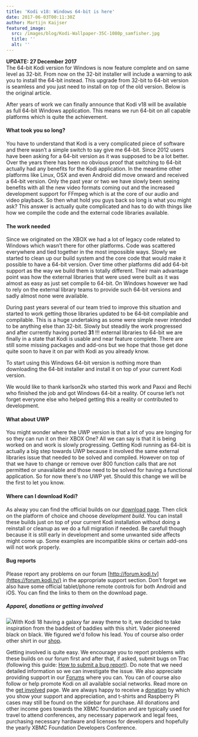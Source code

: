 ```yaml
---
title: 'Kodi v18: Windows 64-bit is here'
date: 2017-06-03T00:11:30Z
author: Martijn Kaijser
featured_image:
  src: /images/blog/Kodi-Wallpaper-35C-1080p_samfisher.jpg
  title: ''
  alt: ''
---
```

**UPDATE: 27 December 2017**   
 The 64-bit Kodi version for Windows is now feature complete and on same level as 32-bit. From now on the 32-bit installer will include a warning to ask you to install the 64-bit instead. This upgrade from 32-bit to 64-bit version is seamless and you just need to install on top of the old version. Below is the original article.   
   
   
 

 After years of work we can finally announce that Kodi v18 will be available as full 64-bit Windows application. This means we run 64-bit on all capable platforms which is quite the achievement.

 #### What took you so long?

 You have to understand that Kodi is a very complicated piece of software and there wasn’t a simple switch to say give me 64-bit. Since 2012 users have been asking for a 64-bit version as it was supposed to be a lot better. Over the years there has been no obvious proof that switching to 64-bit actually had any benefits for the Kodi application. In the meantime other platforms like Linux, OSX and even Android did move onward and received a 64-bit version. Only the past year or two we have slowly been seeing benefits with all the new video formats coming out and the increased development support for FFmpeg which is at the core of our audio and video playback. So then what hold you guys back so long is what you might ask? This answer is actually quite complicated and has to do with things like how we compile the code and the external code libraries available. 

 #### The work needed

 Since we originated on the XBOX we had a lot of legacy code related to Windows which wasn’t there for other platforms. Code was scattered everywhere and tied together in the most impossible ways. Slowly we started to clean up our build system and the core code that would make it possible to have a 64-bit version. Over time other platforms did add 64-bit support as the way we build them is totally different. Their main advantage point was how the external libraries that were used were built as it was almost as easy as just set compile to 64-bit. On Windows however we had to rely on the external library teams to provide such 64-bit versions and sadly almost none were available.

 During past years several of our team tried to improve this situation and started to work getting those libraries updated to be 64-bit compilable and compilable. This is a huge undertaking as some were simple never intended to be anything else than 32-bit. Slowly but steadily the work progressed and after currently having ported **31** !!! external libraries to 64-bit we are finally in a state that Kodi is usable and near feature complete. There are still some missing packages and add-ons but we hope that those get done quite soon to have it on par with Kodi as you already know.

 To start using this Windows 64-bit version is nothing more than downloading the 64-bit installer and install it on top of your current Kodi version.

 We would like to thank karlson2k who started this work and Paxxi and Rechi who finished the job and got Windows 64-bit a reality. Of course let’s not forget everyone else who helped getting this a reality or contributed to development.

 #### What about UWP

 You might wonder where the UWP version is that a lot of you are longing for so they can run it on their XBOX One? All we can say is that it is being worked on and work is slowly progressing. Getting Kodi running as 64-bit is actually a big step towards UWP because it involved the same external libraries issue that needed to be solved and compiled. However on top of that we have to change or remove over 800 function calls that are not permitted or unavailable and those need to be solved for having a functional application. So for now there's no UWP yet. Should this change we will be the first to let you know.

 #### Where can I download Kodi?

 As alway you can find the official builds on our [download page](https://kodi.tv/download). Then click on the platform of choice and choose *development build*. You can install these builds just on top of your current Kodi installation without doing a reinstall or cleanup as we do a full migration if needed. Be carefull though because it is still early in development and some unwanted side affects might come up. Some examples are incompatible skins or certain add-ons will not work properly.

 #### Bug reports

 Please report any problems on our forum [http://forum.kodi.tv](https://forum.kodi.tv/) in the appropriate support section. Don’t forget we also have some official tablet/phone remote controls for both Android and iOS. You can find the links to them on the download page.

 ##### Apparel, donations or getting involved

 [![](https://kodi.tv/sites/default/files/wysiwyg/uploads/kodi-black-on-black.png)](https://teespring.com/stores/kodi-t-shirt-store)With Kodi 18 having a galaxy far away theme to it, we decided to take inspiration from the baddest of baddies with this shirt. Vader pioneered black on black. We figured we'd follow his lead. You of course also order other shirt in our [shop](https://kodi.tv/store).

 Getting involved is quite easy. We encourage you to report problems with these builds on our forum first and after that, if asked, submit bugs on Trac (following this guide: [How to submit a bug report](https://kodi.wiki/view/HOW-TO:Submit_a_bug_report)). Do note that we need detailed information so we can investigate the issue. We also appreciate providing support in our [Forums](https://forum.kodi.tv/ "Kodi Forums") where you can. You can of course also follow or help promote Kodi on all available social networks. Read more on the [get involved](https://kodi.tv/get-involved) page. We are always happy to receive a [donation](https://kodi.tv/contribute/donate "Donate") by which you show your support and appreciation, and t-shirts and Raspberry Pi cases may still be found on the sidebar for purchase. All donations and other income goes towards the XBMC foundation and are typically used for travel to attend conferences, any necessary paperwork and legal fees, purchasing necessary hardware and licenses for developers and hopefully the yearly XBMC Foundation Developers Conference.

 
